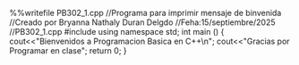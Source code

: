 %%writefile PB302_1.cpp
//Programa para imprimir mensaje de binvenida
//Creado por Bryanna Nathaly Duran Delgdo
//Feha:15/septiembre/2025
//PB302_1.cpp
#include <iostream>
using namespace std;
int main ()
{
  cout<<"Bienvenidos a Programacion Basica en C++\n";
  cout<<"Gracias por Programar en clase";
  return 0; 
}
